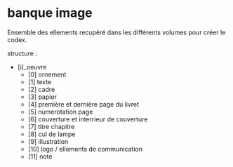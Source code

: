 # banque image
Ensemble des ellements recupéré dans les différents volumes pour créer le codex.

structure :
- [i]_oeuvre
    - [0] ornement
    - [1] texte
    - [2] cadre
    - [3] papier
    - [4] première et dernière page du livret
    - [5] numerotation page
    - [6] couverture et interrieur de couverture
    - [7] titre chapitre
    - [8] cul de lampe
    - [9] illustration
    - [10] logo / ellements de communication
    - [11] note